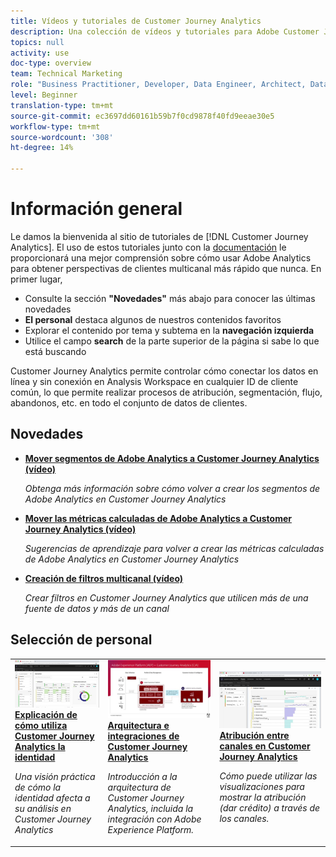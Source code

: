 ```yaml
---
title: Vídeos y tutoriales de Customer Journey Analytics
description: Una colección de vídeos y tutoriales para Adobe Customer Journey Analytics.
topics: null
activity: use
doc-type: overview
team: Technical Marketing
role: "Business Practitioner, Developer, Data Engineer, Architect, Data Architect, Administrator, Leader"
level: Beginner
translation-type: tm+mt
source-git-commit: ec3697dd60161b59b7f0cd9878f40fd9eeae30e5
workflow-type: tm+mt
source-wordcount: '308'
ht-degree: 14%

---
```



# Información general

Le damos la bienvenida al sitio de tutoriales de [!DNL Customer Journey Analytics].  El uso de estos tutoriales junto con la [documentación](https://docs.adobe.com/content/help/es-ES/analytics-platform/using/cja-landing.html) le proporcionará una mejor comprensión sobre cómo usar Adobe Analytics para obtener perspectivas de clientes multicanal más rápido que nunca.  En primer lugar,

* Consulte la sección **&quot;Novedades&quot;** más abajo para conocer las últimas novedades
* **El personal** destaca algunos de nuestros contenidos favoritos
* Explorar el contenido por tema y subtema en la **navegación izquierda**
* Utilice el campo **search** de la parte superior de la página si sabe lo que está buscando

Customer Journey Analytics permite controlar cómo conectar los datos en línea y sin conexión en Analysis Workspace en cualquier ID de cliente común, lo que permite realizar procesos de atribución, segmentación, flujo, abandonos, etc. en todo el conjunto de datos de clientes.

## Novedades

* **[Mover segmentos de Adobe Analytics a Customer Journey Analytics (vídeo)](/help/moving-adobe-analytics-segments-to-customer-journey-analytics.md)**

   *Obtenga más información sobre cómo volver a crear los segmentos de Adobe Analytics en Customer Journey Analytics*

* **[Mover las métricas calculadas de Adobe Analytics a Customer Journey Analytics (vídeo)](/help/moving-your-calculated-metrics-from-adobe-analytics-to-customer-journey-analytics.md)**

   *Sugerencias de aprendizaje para volver a crear las métricas calculadas de Adobe Analytics en Customer Journey Analytics*

* **[Creación de filtros multicanal (vídeo)](/help/creating-cross-channel-filters-in-customer-journey-analytics.md)**

   *Crear filtros en Customer Journey Analytics que utilicen más de una fuente de datos y más de un canal*

## Selección de personal

<table>
<tr>
  <td>
    <a href="/help/understanding-how-customer-journey-analytics-uses-identity.md">
      <img alt="Explicación de cómo utiliza CJA la identidad" src="assets/30750.jpg" />
    </a>
    <div>
      <a href="/help/understanding-how-customer-journey-analytics-uses-identity.md">
    <strong>Explicación de cómo utiliza Customer Journey Analytics la identidad</strong>
    </a>
    </div>
    <p>
    <em>Una visión práctica de cómo la identidad afecta a su análisis en Customer Journey Analytics</em>
    <p>
  </td>
   <td>
    <a href="/help/architecture-and-integrations-of-cja.md">
      <img alt="Arquitectura e integraciones de Customer Journey Analytics" src="assets/32483.jpg" />
    </a>
    <div>
      <a href="/help/architecture-and-integrations-of-cja.md">
    <strong>Arquitectura e integraciones de Customer Journey Analytics</strong>
    </a>
    </div>
    <p>
    <em>Introducción a la arquitectura de Customer Journey Analytics, incluida la integración con Adobe Experience Platform.</em>
    <p>
  </td>
  <td>
    <a href="/help/cross-channel-attribution-in-customer-journey-analytics.md">
      <img alt="Atribución entre canales en Customer Journey Analytics" src="assets/31772.jpg" />
    </a>
    <div>
      <a href="/help/cross-channel-attribution-in-customer-journey-analytics.md">
    <strong>Atribución entre canales en Customer Journey Analytics</strong>
    </a>
    </div>
    <p>
    <em>Cómo puede utilizar las visualizaciones para mostrar la atribución (dar crédito) a través de los canales.</em>
    <p>
  </td>
</tr>
</table>
